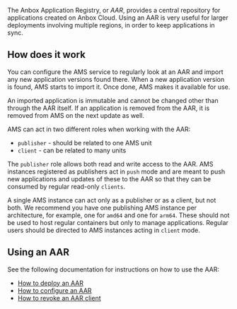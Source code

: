 The Anbox Application Registry, or *AAR*, provides a central repository for applications created on Anbox Cloud. Using an AAR is very useful for larger deployments involving multiple regions, in order to keep applications in sync.

<a name="aar-roles"></a>
## How does it work

You can configure the AMS service to regularly look at an AAR and import any new application versions found there. When a new application version is found, AMS starts to import it. Once done, AMS makes it available for use.

An imported application is immutable and cannot be changed other than through the AAR itself. If an application is removed from the AAR, it is removed from AMS on the next update as well.

AMS can act in two different roles when working with the AAR:

* `publisher` - should be related to one AMS unit
* `client` - can be related to many units

The `publisher` role allows both read and write access to the AAR. AMS instances registered as publishers act in `push` mode and are meant to push new applications and updates of these to the AAR so that they can be consumed by regular read-only `clients`.

A single AMS instance can act only as a publisher or as a client, but not both. We recommend you have one publishing AMS instance per architecture, for example, one for `amd64` and one for `arm64`. These should not be used to host regular containers but only to manage applications. Regular users should be directed to AMS instances acting in `client` mode.

## Using an AAR

See the following documentation for instructions on how to use the AAR:

* [How to deploy an AAR](https://discourse.ubuntu.com/t/installation-application-registry/17749)
* [How to configure an AAR](https://discourse.ubuntu.com/t/configure-an-aar/24319)
* [How to revoke an AAR client](https://discourse.ubuntu.com/t/revoke-an-aar-client/24320)
